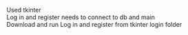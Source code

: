 Used tkinter\
Log in and register needs to connect to db and main\
Download and run Log in and register from tkinter login folder
